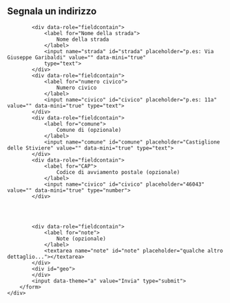 <!DOCTYPE html>
<html>
<head>
  <meta charset="utf-8">
  <meta name="viewport" content="initial-scale=1.0, user-scalable=no">
  <meta name="apple-mobile-web-app-capable" content="yes">
  <meta name="apple-mobile-web-app-status-bar-style" content="black">
  <title>Segnala un indirizzo</title>
  <link rel="stylesheet" href="https://d10ajoocuyu32n.cloudfront.net/mobile/1.3.1/jquery.mobile-1.3.1.min.css">

<!-- Extra Codiqa features -->
  <link rel="stylesheet" href="codiqa.ext.css">

<!-- jQuery and jQuery Mobile -->
  <script src="https://d10ajoocuyu32n.cloudfront.net/jquery-1.9.1.min.js"></script>
  <script src="https://d10ajoocuyu32n.cloudfront.net/mobile/1.3.1/jquery.mobile-1.3.1.min.js"></script>

<!-- Extra Codiqa features -->
  <script src="https://d10ajoocuyu32n.cloudfront.net/codiqa.ext.js"></script>
  <script src="geo.js"></script>
  <script src="notes.js"></script>  
  </script>  
</head>

<body>
<!-- Home -->
<div data-role="page" id="page1">
    <div data-theme="a" data-role="header">
        <h2>
            Segnala un indirizzo
        </h2>
</div>

<div data-role="content">
        <form id="form">


            
            <div data-role="fieldcontain">
                <label for="Nome della strada">
                    Nome della strada
                </label>
                <input name="strada" id="strada" placeholder="p.es: Via Giuseppe Garibaldi" value="" data-mini="true"
                type="text">
            </div>
            <div data-role="fieldcontain">
                <label for="numero civico">
                    Numero civico 
                </label>
                <input name="civico" id="civico" placeholder="p.es: 11a" value="" data-mini="true" type="text">
            </div>
            <div data-role="fieldcontain">
                <label for="comune">
                    Comune di (opzionale) 
                </label>
                <input name="comune" id="comune" placeholder="Castiglione delle Stiviere" value="" data-mini="true" type="text">
            </div>
            <div data-role="fieldcontain">
                <label for="CAP">
                    Codice di avviamento postale (opzionale)
                </label>
                <input name="civico" id="civico" placeholder="46043" value="" data-mini="true" type="number">
            </div>
            



            <div data-role="fieldcontain">
                <label for="note">
                    Note (opzionale)
                </label>
                <textarea name="note" id="note" placeholder="qualche altro dettaglio..."></textarea>
            </div>
            <div id="geo">
            </div>
            <input data-theme="a" value="Invia" type="submit">
        </form>
    </div>
</div>
</body>
</html>
